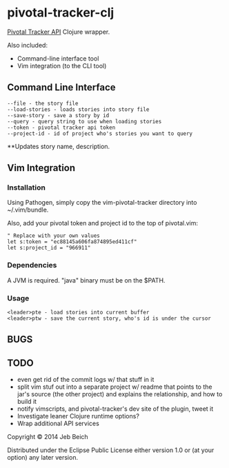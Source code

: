 # pivotal-tracker-clj

[Pivotal Tracker API](https://www.pivotaltracker.com/help/api/rest/v5) Clojure wrapper.

Also included:
* Command-line interface tool
* Vim integration (to the CLI tool)

## Command Line Interface

    --file - the story file
    --load-stories - loads stories into story file
    --save-story - save a story by id
    --query - query string to use when loading stories
    --token - pivotal tracker api token
    --project-id - id of project who's stories you want to query

**Updates story name, description.

## Vim Integration

### Installation

Using Pathogen, simply copy the vim-pivotal-tracker directory into ~/.vim/bundle.

Also, add your pivotal token and project id to the top of pivotal.vim:

    " Replace with your own values
    let s:token = "ec88145a606fa874895ed411cf"
    let s:project_id = "966911"

### Dependencies

A JVM is required. "java" binary must be on the $PATH.

### Usage

    <leader>pte - load stories into current buffer
    <leader>ptw - save the current story, who's id is under the cursor

## BUGS

## TODO

* even get rid of the commit logs w/ that stuff in it
* split vim stuf out into a separate project w/ readme that points to the jar's
  source (the other project) and explains the relationship, and how to build
  it
* notify vimscripts, and pivotal-tracker's dev site of the plugin, tweet it
* Investigate leaner Clojure runtime options?
* Wrap additional API services


Copyright © 2014 Jeb Beich

Distributed under the Eclipse Public License either version 1.0 or (at
your option) any later version.

